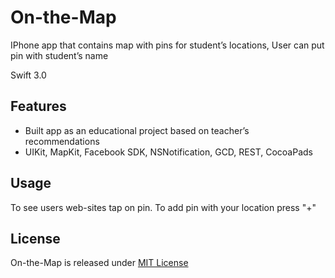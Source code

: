 # On-the-Map
IPhone app that contains map with pins for student’s locations, User can put pin with student’s name

Swift 3.0 

## Features

* Built app as an educational project based on teacher’s recommendations
* UIKit, MapKit, Facebook SDK, NSNotification, GCD, REST, CocoaPads

## Usage

To see users web-sites tap on pin. To add pin with your location press "+"

## License

On-the-Map is released under [MIT License](https://opensource.org/licenses/MIT)





